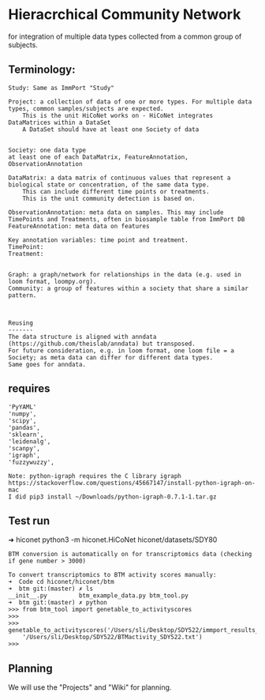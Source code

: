 # Hieracrchical Community Network
for integration of multiple data types collected from a common group of subjects.

## Terminology:
    Study: Same as ImmPort "Study"

    Project: a collection of data of one or more types. For multiple data types, common samples/subjects are expected.
        This is the unit HiCoNet works on - HiCoNet integrates DataMatrices within a DataSet
        A DataSet should have at least one Society of data


    Society: one data type
    at least one of each DataMatrix, FeatureAnnotation, ObservationAnnotation

    DataMatrix: a data matrix of continuous values that represent a biological state or concentration, of the same data type.
        This can include different time points or treatments.
        This is the unit community detection is based on.

    ObservationAnnotation: meta data on samples. This may include TimePoints and Treatments, often in biosample table from ImmPort DB
    FeatureAnnotation: meta data on features

    Key annotation variables: time point and treatment.
    TimePoint:
    Treatment:


    Graph: a graph/network for relationships in the data (e.g. used in loom format, loompy.org).
    Community: a group of features within a society that share a similar pattern.



    Reusing
    -------
    The data structure is aligned with anndata (https://github.com/theislab/anndata) but transposed.
    For future consideration, e.g. in loom format, one loom file = a Society; as meta data can differ for different data types.
    Same goes for anndata.


## requires
    'PyYAML'
    'numpy',
    'scipy',
    'pandas',
    'sklearn',
    'leidenalg',
    'scanpy',
    'igraph',
    'fuzzywuzzy',

    Note: python-igraph requires the C library igraph  
    https://stackoverflow.com/questions/45667147/install-python-igraph-on-mac
    I did pip3 install ~/Downloads/python-igraph-0.7.1-1.tar.gz



## Test run
➜  hiconet python3 -m hiconet.HiCoNet hiconet/datasets/SDY80

    BTM conversion is automatically on for transcriptomics data (checking if gene number > 3000)

    To convert transcriptomics to BTM activity scores manually:
    ➜  Code cd hiconet/hiconet/btm
    ➜  btm git:(master) ✗ ls
    __init__.py         btm_example_data.py btm_tool.py
    ➜  btm git:(master) ✗ python
    >>> from btm_tool import genetable_to_activityscores
    >>>
    >>> genetable_to_activityscores('/Users/sli/Desktop/SDY522/immport_results_SDY522_SDY522_Other_LAIV_Expression_Matrices.tsv',
        '/Users/sli/Desktop/SDY522/BTMactivity_SDY522.txt')
    >>>


## Planning
We will use the "Projects" and "Wiki" for planning.
